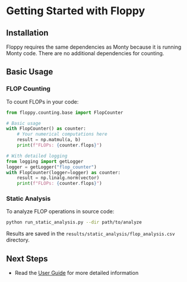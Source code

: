 # Getting Started with Floppy

## Installation

Floppy requires the same dependencies as Monty because it is running Monty code. There are no additional dependencies for counting.

## Basic Usage

### FLOP Counting

To count FLOPs in your code:

```python
from floppy.counting.base import FlopCounter

# Basic usage
with FlopCounter() as counter:
    # Your numerical computations here
    result = np.matmul(a, b)
    print(f"FLOPs: {counter.flops}")

# With detailed logging
from logging import getLogger
logger = getLogger("flop_counter")
with FlopCounter(logger=logger) as counter:
    result = np.linalg.norm(vector)
    print(f"FLOPs: {counter.flops}")
```

### Static Analysis

To analyze FLOP operations in source code:

```bash
python run_static_analysis.py --dir path/to/analyze
```

Results are saved in the `results/static_analysis/flop_analysis.csv` directory.

## Next Steps

- Read the [User Guide](index.md) for more detailed information
